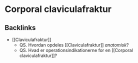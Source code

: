 # Corporal claviculafraktur

## Backlinks
* [[Claviculafraktur]]
	* QS. Hvordan opdeles [[Claviculafraktur]] *anatomisk*?
	* QS. Hvad er operationsindikationerne for en [[Corporal claviculafraktur]]?

<!-- {BearID:6E3D24B0-56B1-493D-B86A-B29609DBC803-7035-00002363CC6EC0E1} -->
